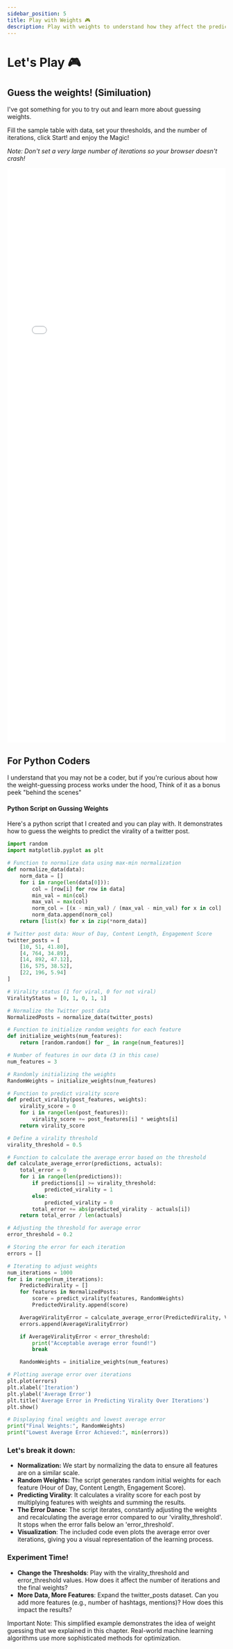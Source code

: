 ```yaml
---
sidebar_position: 5
title: Play with Weights 🎮
description: Play with weights to understand how they affect the prediction of virality of a twitter post.
---
```


# Let's Play 🎮

## Guess the weights! (Similuation)

I've got something for you to try out and learn more about guessing weights.

Fill the sample table with data, set your thresholds, and the number of iterations, click Start! and enjoy the Magic!

_Note: Don't set a very large number of iterations so your browser doesn't crash!_

<iframe src="/interactive/chap1/simulator/index.html" width="100%" height="1320" frameborder="0"></iframe>
<br/>

## For Python Coders

I understand that you may not be a coder, but if you're curious about how the weight-guessing process works under the hood, Think of it as a bonus peek "behind the scenes"

<h4>Python Script on Gussing Weights</h4>

Here's a python script that I created and you can play with. It demonstrates how to guess the weights to predict the virality of a twitter post.

```python
import random
import matplotlib.pyplot as plt

# Function to normalize data using max-min normalization
def normalize_data(data):
    norm_data = []
    for i in range(len(data[0])):
        col = [row[i] for row in data]
        min_val = min(col)
        max_val = max(col)
        norm_col = [(x - min_val) / (max_val - min_val) for x in col]
        norm_data.append(norm_col)
    return [list(x) for x in zip(*norm_data)]

# Twitter post data: Hour of Day, Content Length, Engagement Score
twitter_posts = [
    [10, 51, 41.80],
    [4, 764, 34.89],
    [14, 892, 47.12],
    [16, 575, 38.52],
    [22, 196, 5.94]
]

# Virality status (1 for viral, 0 for not viral)
ViralityStatus = [0, 1, 0, 1, 1]

# Normalize the Twitter post data
NormalizedPosts = normalize_data(twitter_posts)

# Function to initialize random weights for each feature
def initialize_weights(num_features):
    return [random.random() for _ in range(num_features)]

# Number of features in our data (3 in this case)
num_features = 3

# Randomly initializing the weights
RandomWeights = initialize_weights(num_features)

# Function to predict virality score
def predict_virality(post_features, weights):
    virality_score = 0
    for i in range(len(post_features)):
        virality_score += post_features[i] * weights[i]
    return virality_score

# Define a virality threshold
virality_threshold = 0.5

# Function to calculate the average error based on the threshold
def calculate_average_error(predictions, actuals):
    total_error = 0
    for i in range(len(predictions)):
        if predictions[i] >= virality_threshold:
            predicted_virality = 1
        else:
            predicted_virality = 0
        total_error += abs(predicted_virality - actuals[i])
    return total_error / len(actuals)

# Adjusting the threshold for average error
error_threshold = 0.2

# Storing the error for each iteration
errors = []

# Iterating to adjust weights
num_iterations = 1000
for i in range(num_iterations):
    PredictedVirality = []
    for features in NormalizedPosts:
        score = predict_virality(features, RandomWeights)
        PredictedVirality.append(score)

    AverageViralityError = calculate_average_error(PredictedVirality, ViralityStatus)
    errors.append(AverageViralityError)

    if AverageViralityError < error_threshold:
        print("Acceptable average error found!")
        break

    RandomWeights = initialize_weights(num_features)

# Plotting average error over iterations
plt.plot(errors)
plt.xlabel('Iteration')
plt.ylabel('Average Error')
plt.title('Average Error in Predicting Virality Over Iterations')
plt.show()

# Displaying final weights and lowest average error
print("Final Weights:", RandomWeights)
print("Lowest Average Error Achieved:", min(errors))
```

### Let's break it down:

- **Normalization:** We start by normalizing the data to ensure all features are on a similar scale.
- **Random Weights:** The script generates random initial weights for each feature (Hour of Day, Content Length, Engagement Score).
- **Predicting Virality**: It calculates a virality score for each post by multiplying features with weights and summing the results.
- **The Error Dance**: The script iterates, constantly adjusting the weights and recalculating the average error compared to our 'virality_threshold'. It stops when the error falls below an 'error_threshold'.
- **Visualization**: The included code even plots the average error over iterations, giving you a visual representation of the learning process.

### Experiment Time!

- **Change the Thresholds**: Play with the virality_threshold and error_threshold values. How does it affect the number of iterations and the final weights?
- **More Data, More Features**: Expand the twitter_posts dataset. Can you add more features (e.g., number of hashtags, mentions)? How does this impact the results?

Important Note: This simplified example demonstrates the idea of weight guessing that we explained in this chapter. Real-world machine learning algorithms use more sophisticated methods for optimization.
